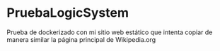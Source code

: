 # PruebaLogicSystem
Prueba de dockerizado con mi sitio web estático que intenta copiar de manera similar la página principal de Wikipedia.org
